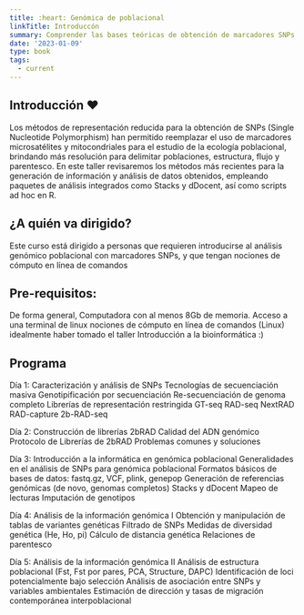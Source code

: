 ```yaml
---
title: :heart: Genómica de poblacional
linkTitle: Introduccón
summary: Comprender las bases teóricas de obtención de marcadores SNPs a nivel genoma mediante técnicas de representación reducida, y análisis de los datos para resolver problemas genético-poblacionales. 
date: '2023-01-09'
type: book
tags:
  - current
---
```


## Introducción :heart:

Los métodos de representación reducida para la obtención de SNPs (Single Nucleotide Polymorphism) han permitido reemplazar el uso de marcadores microsatélites y mitocondriales para el estudio de la ecología poblacional, brindando más resolución para delimitar poblaciones, estructura, flujo y parentesco. En este taller revisaremos los métodos más recientes para la generación de información y análisis de datos obtenidos, empleando paquetes de análisis integrados como Stacks y dDocent, así como scripts ad hoc en R.

## ¿A quién va dirigido? 

Este curso está dirigido a personas que requieren introducirse al análisis genómico poblacional con marcadores SNPs, y que tengan nociones de cómputo en línea de comandos

## Pre-requisitos:

De forma general,
Computadora con al menos 8Gb de memoria.
Acceso a una terminal de linux
nociones de cómputo en línea de comandos (Linux)
idealmente haber tomado el taller Introducción a la bioinformática :)


## Programa

Día 1:  Caracterización y análisis de SNPs 
Tecnologías de secuenciación masiva
Genotipificación por secuenciación
Re-secuenciación de genoma completo
Librerías de representación restringida 
GT-seq
RAD-seq
NextRAD
RAD-capture
2b-RAD-seq

Día 2:  Construcción de librerías 2bRAD
Calidad del ADN genómico
Protocolo de Librerías de 2bRAD
Problemas comunes y soluciones

Día 3:  Introducción a la informática en genómica poblacional 
Generalidades en el análisis de SNPs para genómica poblacional
Formatos básicos de bases de datos: fastq.gz, VCF, plink, genepop
Generación de referencias genómicas (de novo, genomas completos)
Stacks y dDocent
Mapeo de lecturas
Imputación de genotipos

Día 4:  Análisis de la información genómica I
Obtención y manipulación de tablas de variantes genéticas
Filtrado de SNPs
Medidas de diversidad genética (He, Ho, pi)
Cálculo de distancia genética
Relaciones de parentesco


Día 5: Análisis de la información genómica II
Análisis de estructura poblacional (Fst, Fst por pares, PCA, Structure, DAPC)
Identificación de loci potencialmente bajo selección
Análisis de asociación entre SNPs y variables ambientales
Estimación de dirección y tasas de migración contemporánea interpoblacional
